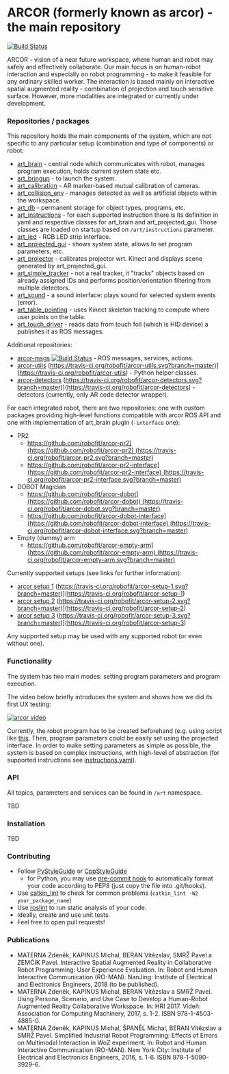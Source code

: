 # ARCOR (formerly known as arcor) - the main repository

[![Build Status](https://travis-ci.org/robofit/arcor.svg)](https://travis-ci.org/robofit/arcor)

ARCOR - vision of a near future workspace, where human and robot may safely and effectively collaborate. Our main focus is on human-robot interaction and especially on robot programming - to make it feasible for any ordinary skilled worker. The interaction is based mainly on interactive spatial augmented reality - combination of projection and touch sensitive surface. However, more modalities are integrated or currently under development.

### Repositories / packages

This repository holds the main components of the system, which are not specific to any particular setup (combination and type of components) or robot:

 * [art_brain](https://github.com/robofit/arcor/tree/master/art_brain) - central node which communicates with robot, manages program execution, holds current system state etc.
 * [art_bringup](https://github.com/robofit/arcor/tree/master/art_bringup) - to launch the system.
 * [art_calibration](https://github.com/robofit/arcor/tree/master/art_calibration) - AR marker-based mutual calibration of cameras.
 * [art_collision_env](https://github.com/robofit/arcor/tree/master/art_collision_env) - manages detected as well as artificial objects within the workspace.
 * [art_db](https://github.com/robofit/arcor/tree/master/art_db) - permanent storage for object types, programs, etc.
 * [art_instructions](https://github.com/robofit/arcor/tree/master/art_instructions) - for each supported instruction there is its definition in yaml and respective classes for art_brain and art_projected_gui. Those classes are loaded on startup based on ```/art/instructions``` parameter.
 * [art_led](https://github.com/robofit/arcor/tree/master/art_led) - RGB LED strip interface.
 * [art_projected_gui](https://github.com/robofit/arcor/tree/master/art_projected_gui) - shows system state, allows to set program parameters, etc. 
 * [art_projector](https://github.com/robofit/arcor/tree/master/art_projector) - calibrates projector wrt. Kinect and displays scene generated by art_projected_gui. 
 * [art_simple_tracker](https://github.com/robofit/arcor/tree/master/art_simple_tracker) - not a real tracker, it "tracks" objects based on already assigned IDs and performs position/orientation filtering from multiple detectors.
 * [art_sound](https://github.com/robofit/arcor/tree/master/art_sound) - a sound interface: plays sound for selected system events (error).
 * [art_table_pointing](https://github.com/robofit/arcor/tree/master/art_table_pointing) - uses Kinect skeleton tracking to compute where user points on the table.
 * [art_touch_driver](https://github.com/robofit/arcor/tree/master/art_touch_driver) - reads data from touch foil (which is HID device) a publishes it as ROS messages.

Additional repositories:

 * [arcor-msgs](https://github.com/robofit/arcor-msgs) [![Build Status](https://travis-ci.org/robofit/arcor-msgs.svg?branch=master)](https://travis-ci.org/robofit/arcor-msgs) - ROS messages, services, actions.
 * [arcor-utils](https://github.com/robofit/arcor-utils) (https://travis-ci.org/robofit/arcor-utils.svg?branch=master)](https://travis-ci.org/robofit/arcor-utils) - Python helper classes.
 * [arcor-detectors](https://github.com/robofit/arcor-detectors) (https://travis-ci.org/robofit/arcor-detectors.svg?branch=master)](https://travis-ci.org/robofit/arcor-detectors) - detectors (currently, only AR code detector wrapper).

For each integrated robot, there are two repositories: one with custom packages providing high-level functions compatible with arcor ROS API and one with implementation of art_brain plugin (```-interface``` one):

* PR2
  * [https://github.com/robofit/arcor-pr2](https://github.com/robofit/arcor-pr2) (https://travis-ci.org/robofit/arcor-pr2.svg?branch=master)](https://travis-ci.org/robofit/arcor-pr2)
  * [https://github.com/robofit/arcor-pr2-interface](https://github.com/robofit/arcor-pr2-interface) (https://travis-ci.org/robofit/arcor-pr2-interface.svg?branch=master)](https://travis-ci.org/robofit/arcor-pr2-interface)
* DOBOT Magician
  * [https://github.com/robofit/arcor-dobot](https://github.com/robofit/arcor-dobot) (https://travis-ci.org/robofit/arcor-dobot.svg?branch=master)](https://travis-ci.org/robofit/arcor-dobot)
  * [https://github.com/robofit/arcor-dobot-interface](https://github.com/robofit/arcor-dobot-interface) (https://travis-ci.org/robofit/arcor-dobot-interface.svg?branch=master)](https://travis-ci.org/robofit/arcor-dobot-interface)
* Empty (dummy) arm
  * [https://github.com/robofit/arcor-empty-arm](https://github.com/robofit/arcor-empty-arm) (https://travis-ci.org/robofit/arcor-empty-arm.svg?branch=master)](https://travis-ci.org/robofit/arcor-empty-arm)

Currently supported setups (see links for further information):

 * [arcor setup 1](https://github.com/robofit/arcor-setup-1) (https://travis-ci.org/robofit/arcor-setup-1.svg?branch=master)](https://travis-ci.org/robofit/arcor-setup-1)
 * [arcor setup 2](https://github.com/robofit/arcor-setup-2) (https://travis-ci.org/robofit/arcor-setup-2.svg?branch=master)](https://travis-ci.org/robofit/arcor-setup-2)
 * [arcor setup 3](https://github.com/robofit/arcor-setup-3) (https://travis-ci.org/robofit/arcor-setup-3.svg?branch=master)](https://travis-ci.org/robofit/arcor-setup-3)
 
 Any supported setup may be used with any supported robot (or even without one).

### Functionality

The system has two main modes: setting program parameters and program execution.

The video below briefly introduces the system and shows how we did its first UX testing:

[![arcor video](https://i.ytimg.com/vi/cQqNLy6mE8w/0.jpg)](https://www.youtube.com/watch?v=cQqNLy6mE8w)

Currently, the robot program has to be created beforehand (e.g. using script like [this](https://github.com/robofit/arcor/blob/master/art_db/scripts/simple_trolley.py). Then, program parameters could be easily set using the projected interface. In order to make setting parameters as simple as possible, the system is based on complex instructions, with high-level of abstraction (for supported instructions see [instructions.yaml](https://github.com/robofit/arcor/blob/master/art_instructions/config/instructions.yaml)).

### API

All topics, parameters and services can be found in `/art` namespace.

TBD

### Installation

TBD

### Contributing

 - Follow [PyStyleGuide](http://wiki.ros.org/PyStyleGuide) or [CppStyleGuide](http://wiki.ros.org/CppStyleGuide)
   - for Python, you may use [pre-commit hook](https://github.com/robofit/arcor/blob/master/hooks/pre-commit) to automatically format your code according to PEP8 (just copy the file into .git/hooks).
 - Use [catkin_lint](http://fkie.github.io/catkin_lint/) to check for common problems (```catkin_lint -W2 your_package_name```)
 - Use [roslint](http://wiki.ros.org/roslint) to run static analysis of your code.
 - Ideally, create and use unit tests.
 - Feel free to open pull requests!

### Publications

 * MATERNA Zdeněk, KAPINUS Michal, BERAN Vítězslav, SMRŽ Pavel a ZEMČÍK Pavel. Interactive Spatial Augmented Reality in Collaborative Robot Programming: User Experience Evaluation. In: Robot and Human Interactive Communication (RO-MAN). NanJing: Institute of Electrical and Electronics Engineers, 2018 (to be published).
 * MATERNA Zdeněk, KAPINUS Michal, BERAN Vítězslav a SMRŽ Pavel. Using Persona, Scenario, and Use Case to Develop a Human-Robot Augmented Reality Collaborative Workspace. In: HRI 2017. Vídeň: Association for Computing Machinery, 2017, s. 1-2. ISBN 978-1-4503-4885-0.
 * MATERNA Zdeněk, KAPINUS Michal, ŠPANĚL Michal, BERAN Vítězslav a SMRŽ Pavel. Simplified Industrial Robot Programming: Effects of Errors on Multimodal Interaction in WoZ experiment. In: Robot and Human Interactive Communication (RO-MAN). New York City: Institute of Electrical and Electronics Engineers, 2016, s. 1-6. ISBN 978-1-5090-3929-6.
